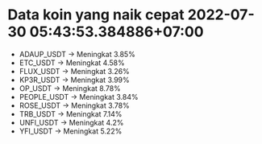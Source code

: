 # Data koin yang naik cepat 2022-07-30 05:43:53.384886+07:00

* ADAUP_USDT -> Meningkat 3.85%
* ETC_USDT -> Meningkat 4.58%
* FLUX_USDT -> Meningkat 3.26%
* KP3R_USDT -> Meningkat 3.99%
* OP_USDT -> Meningkat 8.78%
* PEOPLE_USDT -> Meningkat 3.84%
* ROSE_USDT -> Meningkat 3.78%
* TRB_USDT -> Meningkat 7.14%
* UNFI_USDT -> Meningkat 4.2%
* YFI_USDT -> Meningkat 5.22%
